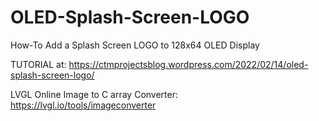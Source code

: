 # OLED-Splash-Screen-LOGO
How-To Add a Splash Screen LOGO to 128x64 OLED Display

TUTORIAL at: https://ctmprojectsblog.wordpress.com/2022/02/14/oled-splash-screen-logo/

LVGL Online Image to C array Converter: https://lvgl.io/tools/imageconverter
